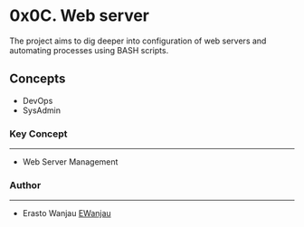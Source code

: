 # 0x0C. Web server
The project aims to dig deeper into configuration of web servers and automating processes using BASH scripts.

## Concepts
- DevOps
- SysAdmin

### Key Concept
---
- Web Server Management

### Author
---
- Erasto Wanjau [EWanjau](wamwanjau@gmail.com)